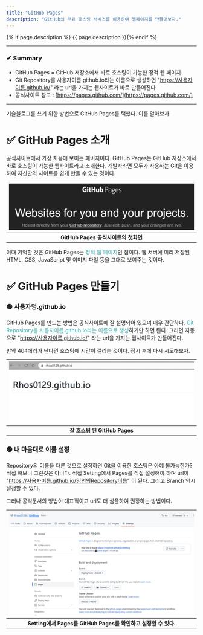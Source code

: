 ```yaml
---
title: "GitHub Pages"
description: "GitHub의 무료 호스팅 서비스를 이용하여 웹페이지를 만들어보자."
---
```


{% if page.description %} {{ page.description }}{% endif %}

---

### ✔ Summary
- GitHub Pages = GitHub 저장소에서 바로 호스팅이 가능한 정적 웹 페이지
- Git Repository를 사용자이름.github.io라는 이름으로 생성하면 "https://사용자이름.github.io/" 라는 url을 가지는 웹사이트가 바로 만들어진다.
- 공식사이트 참고 : [https://pages.github.com/](https://pages.github.com/)

--- 


기술블로그를 쓰기 위한 방법으로  GitHub Pages를 택했다. 이를 알아보자.

# ✅ GitHub Pages 소개

공식사이트에서 가장 처음에 보이는 페이지이다. GitHub Pages는 GitHub 저장소에서 바로 호스팅이 가능한 웹사이트라고 소개한다. 개발자라면 모두가 사용하는 Git을 이용하여 자신만의 사이트를 쉽게 만들 수 있는 것이다. 

| ![GitHub Pages 공식사이트의 첫화면](/assets/images/2022-08-01-githubpages/introduce.png) |
|:--:|
| <b>GitHub Pages 공식사이트의 첫화면</b>|

이때 기억할 것은 GitHub Pages는 <span style="color: #35a8ad">정적 웹 페이지</span>인 점이다. 웹 서버에 미리 저장된 HTML, CSS, JavaScript 및 이미지 파일 등을 그대로 보여주는 것이다. 


# ✅ GitHub Pages 만들기

### 🟢 사용자명.github.io

GitHub Pages를 만드는 방법은 공식사이트에 잘 설명되어 있으며 매우 간단하다. <span style="color: #35a8ad">Git Repository를 사용자이름.github.io라는 이름으로 생성</span>하기만 하면 된다. 그러면 자동으로 "https://사용자이름.github.io/" 라는 url을 가지는 웹사이트가 만들어진다. 

만약 404에러가 난다면 호스팅에 시간이 걸리는 것이다. 잠시 후에 다시 시도해보자.

| ![잘 호스팅 된 GitHub Pages](/assets/images/2022-08-01-githubpages/gitbubpages.png) |
|:--:|
| <b>잘 호스팅 된 GitHub Pages</b>|


### 🟢 내 마음대로 이름 설정

Repository의 이름을 다른 것으로 설정하면 Git을 이용한 호스팅은 아예 불가능한가? 직접 해보니 그런것은 아니다. 직접 Setting에서 Pages를 직접 설정해야 하며 url이 "https://사용자이름.github.io/임의의Repository이름" 이 된다. 그리고 Branch 역시 설정할 수 있다. 

그러나 공식문서의 방법이 대표적이고 url도 더 심플하여 권장하는 방법이다.

| ![Setting에서 Pages를 GitHub Pages를 확인하고 설정할 수 있다.](/assets/images/2022-08-01-githubpages/setting.png) |
|:--:|
| <b>Setting에서 Pages를 GitHub Pages를 확인하고 설정할 수 있다.</b>|